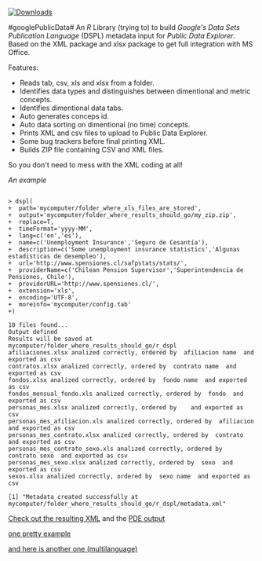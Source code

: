[![Downloads](http://cranlogs.r-pkg.org/badges/googlePublicData?color=brightgreen)](http://cran.rstudio.com/package=googlePublicData)

#googlePublicData#
An *R* Library (trying to) to build *Google's* _Data Sets Publication Language_ (DSPL) metadata input for *Public Data Explorer*. Based on the XML package and xlsx package to get full integration with MS Office.

Features:
  * Reads tab, csv, xls and xlsx from a folder.
  * Identifies data types and distinguishes between dimentional and metric concepts.
  * Identifies dimentional data tabs.
  * Auto generates conceps id.
  * Auto data sorting on dimentional (no time) concepts.
  * Prints XML and csv files to upload to Public Data Explorer.
  * Some bug trackers before final printing XML.
  * Builds ZIP file containing CSV and XML files.

So you don't need to mess with the XML coding at all!

*An example*
```

> dspl(
+  path='mycomputer/folder_where_xls_files_are_stored',
+  output='mycomputer/folder_where_results_should_go/my_zip.zip',
+  replace=T,
+  timeFormat='yyyy-MM',
+  lang=c('en','es'),
+  name=c('Unemployment Insurance','Seguro de Cesantía'),
+  description=c('Some unemployment insurance statistics','Algunas estadisticas de desempleo'),
+  url='http://www.spensiones.cl/safpstats/stats/',
+  providerName=c('Chilean Pension Supervisor','Superintendencia de Pensiones, Chile'),
+  providerURL='http://www.spensiones.cl/',
+  extension='xls',
+  encoding='UTF-8',
+  moreinfo='mycomputer/config.tab'
+)

10 files found...
Output defined
Results will be saved at
mycomputer/folder_where_results_should_go/r_dspl
afiliaciones.xlsx analized correctly, ordered by  afiliacion name  and exported as csv
contratos.xlsx analized correctly, ordered by  contrato name  and exported as csv
fondos.xlsx analized correctly, ordered by  fondo name  and exported as csv
fondos_mensual_fondo.xls analized correctly, ordered by  fondo  and exported as csv
personas_mes.xlsx analized correctly, ordered by    and exported as csv
personas_mes_afiliacion.xls analized correctly, ordered by  afiliacion  and exported as csv
personas_mes_contrato.xlsx analized correctly, ordered by  contrato  and exported as csv
personas_mes_contrato_sexo.xls analized correctly, ordered by  contrato sexo  and exported as csv
personas_mes_sexo.xlsx analized correctly, ordered by  sexo  and exported as csv
sexos.xlsx analized correctly, ordered by  sexo name  and exported as csv

[1] "Metadata created successfully at mycomputer/folder_where_results_should_go/r_dspl/metadata.xml"
```

[Check out the resulting XML](https://code.google.com/p/rdspl/source/browse/example/r_pde/metadata.xml) and the [PDE output](http://www.google.com/publicdata/explore?ds=z7j7rseag2fj1j_&ctype=l&strail=false&bcs=d&nselm=h&met_y=afiliados_que_recibieron_pago_de_la_prestacion_por_cesantia&scale_y=lin&ind_y=false&rdim=sexo&idim=sexo:H:M:NA&ifdim=sexo&tdim=true&tstart=1035082800000&tend=1324350000000)

[one pretty example](http://www.google.com/publicdata/explore?ds=k9eg0lf9k0fgj_&ctype=b&strail=false&bcs=d&nselm=s&met_y=prom_de_escolaridad&scale_y=lin&ind_y=false&met_x=porc_familias_pobres&scale_x=lin&ind_x=false&met_c=porc_de_menores_de_6_agnos_con_sobrepeso_u_obeso&scale_c=lin&ind_c=false&met_s=tasa_de_inactividad&scale_s=lin&ind_s=false&ifdim=region&tunit=Y&pit=1143187200000&hl=es&dl=es&ind=false&icfg&iconSize=0.5&draft)

[and here is another one (multilanguage)](http://www.google.com/publicdata/explore?ds=lt98u9rd734rn_)
